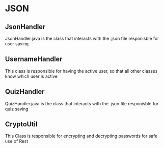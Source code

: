 # JSON

## JsonHandler

JsonHandler.java is the class that interacts with the .json file responisble for user saving

## UsernameHandler

This class is responsible for having the active user, so that all other classes know which user is active

## QuizHandler

QuizHandler.java is the class that interacts with the .json file responisble for quiz saving

## CryptoUtil

This Class is responsible for encrypting and decrypting passwords for safe use of Rest
